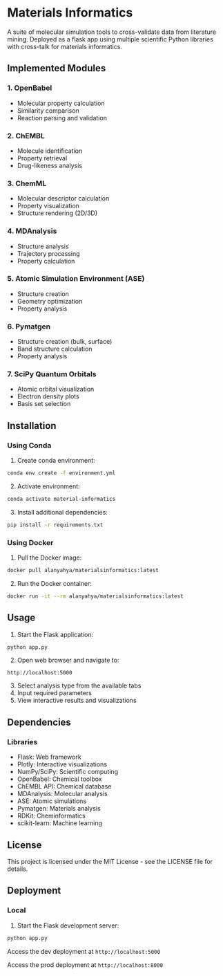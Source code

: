 # Materials Informatics

A suite of molecular simulation tools to cross-validate data from literature mining. Deployed as a flask app using multiple scientific Python libraries with cross-talk for materials informatics.

## Implemented Modules

### 1. OpenBabel

- Molecular property calculation
- Similarity comparison
- Reaction parsing and validation

### 2. ChEMBL

- Molecule identification
- Property retrieval
- Drug-likeness analysis

### 3. ChemML

- Molecular descriptor calculation
- Property visualization
- Structure rendering (2D/3D)

### 4. MDAnalysis

- Structure analysis
- Trajectory processing
- Property calculation

### 5. Atomic Simulation Environment (ASE)

- Structure creation
- Geometry optimization
- Property analysis

### 6. Pymatgen

- Structure creation (bulk, surface)
- Band structure calculation
- Property analysis

### 7. SciPy Quantum Orbitals

- Atomic orbital visualization
- Electron density plots
- Basis set selection

## Installation

### Using Conda
1. Create conda environment:
```bash
conda env create -f environment.yml
```

2. Activate environment:
```bash
conda activate material-informatics
```

3. Install additional dependencies:
```bash
pip install -r requirements.txt
```

### Using Docker
1. Pull the Docker image:
```bash
docker pull alanyahya/materialsinformatics:latest
```

2. Run the Docker container:
```bash
docker run -it --rm alanyahya/materialsinformatics:latest
```

## Usage

1. Start the Flask application:
```bash
python app.py
```

2. Open web browser and navigate to:
```
http://localhost:5000
```

3. Select analysis type from the available tabs
4. Input required parameters
5. View interactive results and visualizations

## Dependencies

### Libraries
- Flask: Web framework
- Plotly: Interactive visualizations
- NumPy/SciPy: Scientific computing
- OpenBabel: Chemical toolbox
- ChEMBL API: Chemical database
- MDAnalysis: Molecular analysis
- ASE: Atomic simulations
- Pymatgen: Materials analysis
- RDKit: Cheminformatics
- scikit-learn: Machine learning

## License

This project is licensed under the MIT License - see the LICENSE file for details.

## Deployment

### Local
1. Start the Flask development server:
```bash
python app.py
```
Access the dev deployment at `http://localhost:5000`

Access the prod deployment at `http://localhost:8000` 
